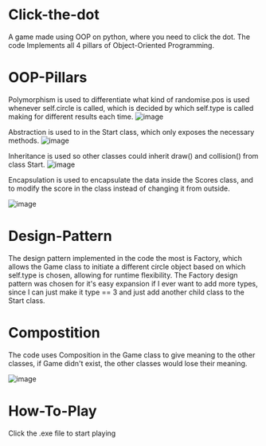 # Click-the-dot
A game made using OOP on python, where you need to click the dot.
The code Implements all 4 pillars of Object-Oriented Programming.

# OOP-Pillars
Polymorphism is used to differentiate what kind of randomise.pos is used whenever self.circle is called, which is decided by which self.type is called making for different results each time.
![image](https://github.com/user-attachments/assets/2c972faa-a186-4145-becc-2cdf69881906)

Abstraction is used to in the Start class, which only exposes the necessary methods. 
![image](https://github.com/user-attachments/assets/a593d2f3-2231-4ab5-84f8-04322bd9986b)

Inheritance is used so other classes could inherit draw() and collision() from class Start.
![image](https://github.com/user-attachments/assets/e5a7f7e7-ffe1-47db-bc0a-57cee597ab7a)

Encapsulation is used to encapsulate the data inside the Scores class, and to modify the score in the class instead of changing it from outside.

![image](https://github.com/user-attachments/assets/6a412fd6-43cc-430b-9a0c-33e79eae38f8)

# Design-Pattern
The design pattern implemented in the code the most is Factory, which allows the Game class to initiate a different circle object based on which self.type is chosen, allowing for runtime flexibility.
The Factory design pattern was chosen for it's easy expansion if I ever want to add more types, since I can just make it type == 3 and just add another child class to the Start class.

# Compostition
The code uses Composition in the Game class to give meaning to the other classes, if Game didn't exist, the other classes would lose their meaning.

![image](https://github.com/user-attachments/assets/f1b49200-a52f-4bd1-ab85-c2c3afb6f277)

# How-To-Play
Click the .exe file to start playing
